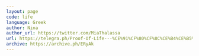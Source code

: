 ```yaml
---
layout: page
code: life
language: Greek
author: Nina
author_url: https://twitter.com/MiaThalassa
url: https://telegra.ph/Proof-Of-Life---%CE%91%CF%80%CF%8C%CE%B4%CE%B5%CE%B9%CE%BE%CE%B7-%CE%96%CF%89%CE%AE%CF%82-02-04
archive: https://archive.ph/ERyAk
---
```


